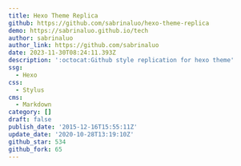 ```yaml
---
title: Hexo Theme Replica
github: https://github.com/sabrinaluo/hexo-theme-replica
demo: https://sabrinaluo.github.io/tech
author: sabrinaluo
author_link: https://github.com/sabrinaluo
date: 2023-11-30T08:24:11.393Z
description: ':octocat:Github style replication for hexo theme'
ssg:
  - Hexo
css:
  - Stylus
cms:
  - Markdown
category: []
draft: false
publish_date: '2015-12-16T15:55:11Z'
update_date: '2020-10-28T13:19:10Z'
github_star: 534
github_fork: 65
---
```

